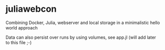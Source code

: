 # juliawebcon
Combining Docker, Julia, webserver and local storage in a minimalistic hello world approach

Data can also persist over runs by using volumes, see app.jl (will add later to this file ;-)

